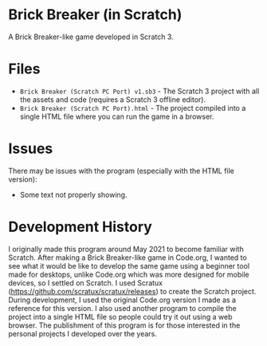 # Brick Breaker (in Scratch) #
A Brick Breaker-like game developed in Scratch 3.

# Files #
* `Brick Breaker (Scratch PC Port) v1.sb3` - The Scratch 3 project with all the assets and code (requires a Scratch 3 offline editor).
* `Brick Breaker (Scratch PC Port).html` - The project compiled into a single HTML file where you can run the game in a browser.

# Issues #
There may be issues with the program (especially with the HTML file version):
* Some text not properly showing.

# Development History #
I originally made this program around May 2021 to become familiar with Scratch. After making a Brick Breaker-like game in Code.org, I wanted to see what it would be like to develop the same game using a beginner tool made for desktops, unlike Code.org which was more designed for mobile devices, so I settled on Scratch. I used Scratux (https://github.com/scratux/scratux/releases) to create the Scratch project. During development, I used the original Code.org version I made as a reference for this version. I also used another program to compile the project into a single HTML file so people could try it out using a web browser. The publishment of this program is for those interested in the personal projects I developed over the years.
